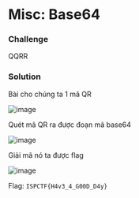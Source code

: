 # Misc: Base64

### Challenge

QQRR

### Solution

Bài cho chúng ta 1 mã QR

![image](https://user-images.githubusercontent.com/90561566/199168921-badaea24-5ed6-4847-a69c-599c34e3b940.png)

Quét mã QR ra được đoạn mã base64

![image](https://user-images.githubusercontent.com/90561566/199168944-18d91298-f33e-48e9-b02b-f4846d341ad7.png)

Giải mã nó ta được flag

![image](https://user-images.githubusercontent.com/90561566/199168957-a246f3d7-e48d-455c-9375-ace4d6119ef6.png)

Flag: `ISPCTF{H4v3_4_G00D_D4y}`
